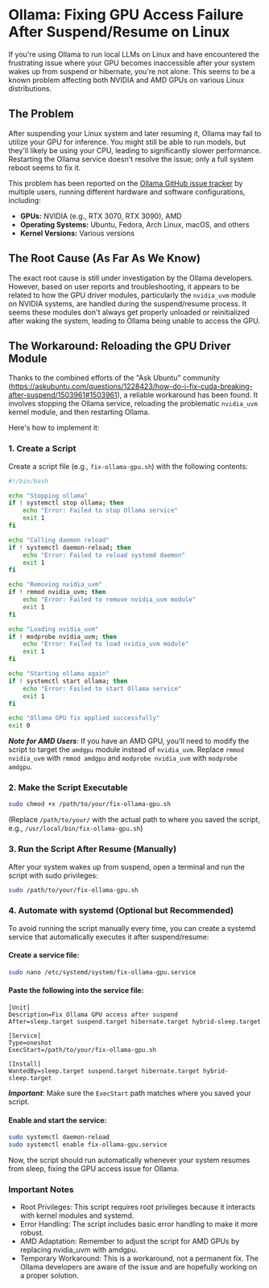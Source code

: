 # Ollama: Fixing GPU Access Failure After Suspend/Resume on Linux

If you're using Ollama to run local LLMs on Linux and have encountered the frustrating issue where your GPU becomes inaccessible after your system wakes up from suspend or hibernate, you're not alone. This seems to be a known problem affecting both NVIDIA and AMD GPUs on various Linux distributions. 

## The Problem

After suspending your Linux system and later resuming it, Ollama may fail to utilize your GPU for inference.  You might still be able to run models, but they'll likely be using your CPU, leading to significantly slower performance. Restarting the Ollama service doesn't resolve the issue; only a full system reboot seems to fix it.

This problem has been reported on the [Ollama GitHub issue tracker](https://github.com/ollama/ollama/issues/5464) by multiple users, running different hardware and software configurations, including:

*   **GPUs:** NVIDIA (e.g., RTX 3070, RTX 3090), AMD
*   **Operating Systems:** Ubuntu, Fedora, Arch Linux, macOS, and others
*   **Kernel Versions:** Various versions

## The Root Cause (As Far As We Know)

The exact root cause is still under investigation by the Ollama developers. However, based on user reports and troubleshooting, it appears to be related to how the GPU driver modules, particularly the `nvidia_uvm` module on NVIDIA systems, are handled during the suspend/resume process. It seems these modules don't always get properly unloaded or reinitialized after waking the system, leading to Ollama being unable to access the GPU.

## The Workaround: Reloading the GPU Driver Module

Thanks to the combined efforts of the "Ask Ubuntu" community (https://askubuntu.com/questions/1228423/how-do-i-fix-cuda-breaking-after-suspend/1503961#1503961), a reliable workaround has been found. It involves stopping the Ollama service, reloading the problematic `nvidia_uvm` kernel module, and then restarting Ollama.

Here's how to implement it:

### 1. Create a Script

Create a script file (e.g., `fix-ollama-gpu.sh`) with the following contents:

```bash
#!/bin/bash

echo "Stopping ollama"
if ! systemctl stop ollama; then
    echo "Error: Failed to stop Ollama service"
    exit 1
fi

echo "Calling daemon reload"
if ! systemctl daemon-reload; then
    echo "Error: Failed to reload systemd daemon"
    exit 1
fi

echo "Removing nvidia_uvm"
if ! rmmod nvidia_uvm; then
    echo "Error: Failed to remove nvidia_uvm module"
    exit 1
fi

echo "Loading nvidia_uvm"
if ! modprobe nvidia_uvm; then
    echo "Error: Failed to load nvidia_uvm module"
    exit 1
fi

echo "Starting ollama again"
if ! systemctl start ollama; then
    echo "Error: Failed to start Ollama service"
    exit 1
fi

echo "Ollama GPU fix applied successfully"
exit 0
```

***Note for AMD Users***: If you have an AMD GPU, you'll need to modify the script to target the `amdgpu` module instead of `nvidia_uvm`. Replace `rmmod nvidia_uvm` with `rmmod amdgpu` and `modprobe nvidia_uvm` with `modprobe amdgpu`.

### 2. Make the Script Executable

```bash
sudo chmod +x /path/to/your/fix-ollama-gpu.sh
```

(Replace `/path/to/your/` with the actual path to where you saved the script, e.g., `/usr/local/bin/fix-ollama-gpu.sh`)

### 3. Run the Script After Resume (Manually)

After your system wakes up from suspend, open a terminal and run the script with sudo privileges:

```bash
sudo /path/to/your/fix-ollama-gpu.sh
```

### 4. Automate with systemd (Optional but Recommended)

To avoid running the script manually every time, you can create a systemd service that automatically executes it after suspend/resume:

#### Create a service file:

```bash
sudo nano /etc/systemd/system/fix-ollama-gpu.service
```

#### Paste the following into the service file:

```
[Unit]
Description=Fix Ollama GPU access after suspend
After=sleep.target suspend.target hibernate.target hybrid-sleep.target

[Service]
Type=oneshot
ExecStart=/path/to/your/fix-ollama-gpu.sh

[Install]
WantedBy=sleep.target suspend.target hibernate.target hybrid-sleep.target
```

***Important***: Make sure the `ExecStart` path matches where you saved your script.

#### Enable and start the service:


```bash
sudo systemctl daemon-reload
sudo systemctl enable fix-ollama-gpu.service
```

Now, the script should run automatically whenever your system resumes from sleep, fixing the GPU access issue for Ollama.


### Important Notes
- Root Privileges: This script requires root privileges because it interacts with kernel modules and systemd.
- Error Handling: The script includes basic error handling to make it more robust.
- AMD Adaptation: Remember to adjust the script for AMD GPUs by replacing nvidia_uvm with amdgpu.
- Temporary Workaround: This is a workaround, not a permanent fix. The Ollama developers are aware of the issue and are hopefully working on a proper solution.